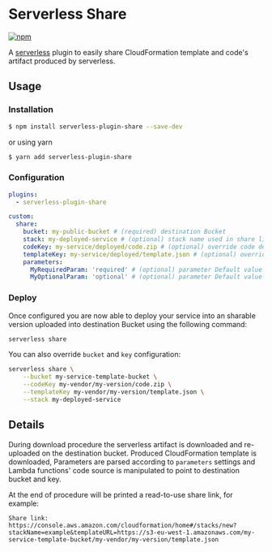 # Serverless Share

[![npm](https://img.shields.io/npm/v/serverless-plugin-share.svg)](https://www.npmjs.com/package/serverless-plugin-share)

A [serverless](https://serverless.com) plugin to easily share CloudFormation template and code's artifact produced by serverless.

## Usage

### Installation

```bash
$ npm install serverless-plugin-share --save-dev
```
or using yarn
```bash
$ yarn add serverless-plugin-share
```

### Configuration

```yaml
plugins:
  - serverless-plugin-share

custom:
  share:
    bucket: my-public-bucket # (required) destination Bucket
    stack: my-deployed-service # (optional) stack name used in share link
    codeKey: my-service/deployed/code.zip # (optional) override code destination Key 
    templateKey: my-service/deployed/template.json # (optional) override template destination Key 
    parameters:
      MyRequiredParam: 'required' # (optional) parameter Default value will be removed
      MyOptionalParam: 'optional' # (optional) parameter Default value will be set to ''
```

### Deploy

Once configured you are now able to deploy your service into an sharable version uploaded into destination Bucket using the following command:

```bash
serverless share
```

You can also override `bucket` and `key` configuration:

```bash
serverless share \
    --bucket my-service-template-bucket \
    --codeKey my-vendor/my-version/code.zip \
    --templateKey my-vendor/my-version/template.json \
    --stack my-deployed-service
```

## Details

During download procedure the serverless artifact is downloaded and re-uploaded on the destination bucket. Produced CloudFormation template is downloaded, Parameters are parsed according to `parameters` settings and Lambda functions' code source is manipulated to point to destination bucket and key.

At the end of procedure will be printed a read-to-use share link, for example:
```
Share link: https://console.aws.amazon.com/cloudformation/home#/stacks/new?stackName=example&templateURL=https://s3-eu-west-1.amazonaws.com/my-service-template-bucket/my-vendor/my-version/template.json
```


